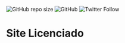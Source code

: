 ![GitHub repo size](https://img.shields.io/github/repo-size/LucasPG4a/Git_License)
![GitHub](https://img.shields.io/github/license/LucasPG4a/Git_License)
![Twitter Follow](https://img.shields.io/twitter/follow/lucassacchinho?label=Seguir&style=social)
# Site Licenciado
